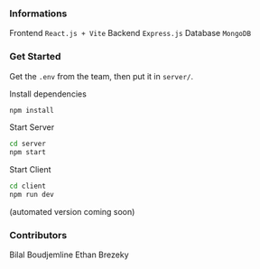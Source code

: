 ### Informations
Frontend `React.js + Vite`
Backend `Express.js`
Database `MongoDB`

### Get Started
Get the `.env` from the team, then put it in `server/`.

Install dependencies
```bash
npm install
```

Start Server
```bash
cd server
npm start
```

Start Client
```bash
cd client
npm run dev
```
(automated version coming soon)

### Contributors
Bilal Boudjemline
Ethan Brezeky